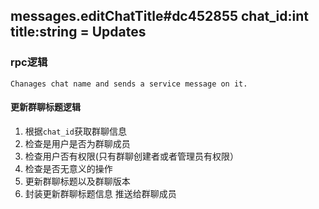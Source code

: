## messages.editChatTitle#dc452855 chat_id:int title:string = Updates
### rpc逻辑
`Chanages chat name and sends a service message on it.`
#### 更新群聊标题逻辑
1. 根据`chat_id`获取群聊信息
2. 检查是用户是否为群聊成员
3. 检查用户否有权限(只有群聊创建者或者管理员有权限）
4. 检查是否无意义的操作
5. 更新群聊标题以及群聊版本
6. 封装更新群聊标题信息 推送给群聊成员